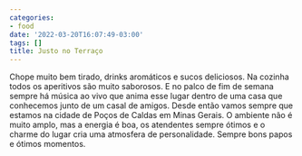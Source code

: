 ```yaml
---
categories:
- food
date: '2022-03-20T16:07:49-03:00'
tags: []
title: Justo no Terraço
---
```


Chope muito bem tirado, drinks aromáticos e sucos deliciosos. Na cozinha todos os aperitivos são muito saborosos. E no palco de fim de semana sempre há música ao vivo que anima esse lugar dentro de uma casa que conhecemos junto de um casal de amigos. Desde então vamos sempre que estamos na cidade de Poços de Caldas em Minas Gerais. O ambiente não é muito amplo, mas a energia é boa, os atendentes sempre ótimos e o charme do lugar cria uma atmosfera de personalidade. Sempre bons papos e ótimos momentos.
